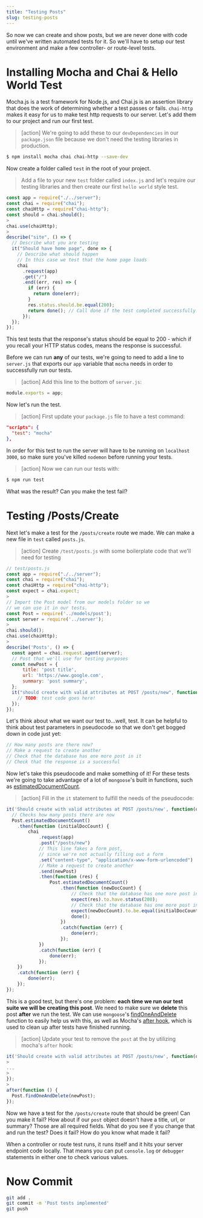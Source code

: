 ```yaml
---
title: "Testing Posts"
slug: testing-posts
---
```


So now we can create and show posts, but we are never done with code until we've written automated tests for it. So we'll have to setup our test environment and make a few controller- or route-level tests.

# Installing Mocha and Chai & Hello World Test

Mocha.js is a test framework for Node.js, and Chai.js is an assertion library that does the work of determining whether a test passes or fails. `chai-http` makes it easy for us to make test http requests to our server. Let's add them to our project and run our first test.

> [action]
> We're going to add these to our `devDependencies` in our `package.json` file because we don't need the testing libraries in production.
>
```bash
$ npm install mocha chai chai-http --save-dev
```
>
Now create a folder called `test` in the root of your project.
>
> Add a file to your new `test` folder called `index.js` and let's require our testing libraries and then create our first `hello world` style test.
>
```js
const app = require("./../server");
const chai = require("chai");
const chaiHttp = require("chai-http");
const should = chai.should();
>
chai.use(chaiHttp);
>
describe("site", () => {
  // Describe what you are testing
  it("Should have home page", done => {
    // Describe what should happen
    // In this case we test that the home page loads
    chai
      .request(app)
      .get("/")
      .end((err, res) => {
        if (err) {
          return done(err);
        }
        res.status.should.be.equal(200);
        return done(); // Call done if the test completed successfully.
      });
  });
});
```

This test tests that the response's status should be equal to 200 - which if you recall your HTTP status codes, means the response is successful.

Before we can run **any** of our tests, we're going to need to add a line to `server.js` that exports our `app` variable that `mocha` needs in order to successfully run our tests.

> [action]
> Add this line to the bottom of `server.js`:
>
```js
module.exports = app;
```

Now let's run the test.

> [action]
>First update your `package.js` file to have a test command:
>
```json
"scripts": {
  "test": "mocha"
},
```

In order for this test to run the server will have to be running on `localhost 3000`, so make sure you've killed `nodemon` before running your tests.

>[action]
> Now we can run our tests with:
>
```bash
$ npm run test
```

What was the result? Can you make the test fail?

# Testing /Posts/Create

Next let's make a test for the `/posts/create` route we made. We can make a new file in `test` called `posts.js`.

>[action]
> Create `/test/posts.js` with some boilerplate code that we'll need for testing
>
```js
// test/posts.js
const app = require("./../server");
const chai = require("chai");
const chaiHttp = require("chai-http");
const expect = chai.expect;
>
// Import the Post model from our models folder so we
// we can use it in our tests.
const Post = require('../models/post');
const server = require('../server');
>
chai.should();
chai.use(chaiHttp);
>
describe('Posts', () => {
  const agent = chai.request.agent(server);
  // Post that we'll use for testing purposes
  const newPost = {
      title: 'post title',
      url: 'https://www.google.com',
      summary: 'post summary',
  };
  it("should create with valid attributes at POST /posts/new", function (done) {
    // TODO: test code goes here!
  });
});
```

Let's think about what we want our test to...well, test. It can be helpful to think about test parameters in pseudocode so that we don't get bogged down in code just yet:

```js
// How many posts are there now?
// Make a request to create another
// Check that the database has one more post in it
// Check that the response is a successful
```

Now let's take this pseudocode and make something of it! For these tests we're going to take advantage of a lot of `mongoose`'s built in functions, such as [estimatedDocumentCount](https://mongoosejs.com/docs/api.html#model_Model.estimatedDocumentCount).

> [action]
> Fill in the `it` statement to fulfill the needs of the pseudocode:
>
```js
it('Should create with valid attributes at POST /posts/new', function(done) {
  // Checks how many posts there are now
  Post.estimatedDocumentCount()
    .then(function (initialDocCount) {
        chai
            .request(app)
            .post("/posts/new")
            // This line fakes a form post,
            // since we're not actually filling out a form
            .set("content-type", "application/x-www-form-urlencoded")
            // Make a request to create another
            .send(newPost)
            .then(function (res) {
                Post.estimatedDocumentCount()
                    .then(function (newDocCount) {
                        // Check that the database has one more post in it
                        expect(res).to.have.status(200);
                        // Check that the database has one more post in it
                        expect(newDocCount).to.be.equal(initialDocCount + 1)
                        done();
                    })
                    .catch(function (err) {
                        done(err);
                    });
            })
            .catch(function (err) {
                done(err);
            });
    })
    .catch(function (err) {
        done(err);
    });
});
```

This is a good test, but there's one problem: **each time we run our test suite we will be creating this post**. We need to make sure we **delete** this post **after** we run the test. We can use `mongoose`'s [findOneAndDelete](https://mongoosejs.com/docs/api.html#model_Model.findOneAndDelete) function to easily help us with this, as well as Mocha's [after hook](https://mochajs.org/#hooks), which is used to clean up after tests have finished running.

> [action]
> Update your test to remove the `post` at the by utilizing mocha's `after` hook:
>
```js
it('Should create with valid attributes at POST /posts/new', function(done) {
>
...
>
});
>
after(function () {
  Post.findOneAndDelete(newPost);
});
```

Now we have a test for the `/posts/create` route that should be green! Can you make it fail? How about if our `post` object doesn't have a title, url, or summary? Those are all required fields. What do you see if you change that and run the test? Does it fail? How do you know what made it fail?

When a controller or route test runs, it runs itself and it hits your server endpoint code locally. That means you can put `console.log` or `debugger` statements in either one to check various values.

# Now Commit

```bash
git add .
git commit -m 'Post tests implemented'
git push
```
